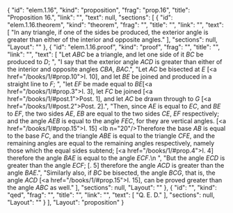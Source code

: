 {
  "id": "elem.1.16",
  "kind": "proposition",
  "frag": "prop.16",
  "title": "Proposition 16.",
  "link": "",
  "text": null,
  "sections": [
    {
      "id": "elem.1.16.theorem",
      "kind": "theorem",
      "frag": "",
      "title": "",
      "link": "",
      "text": [
        "In any triangle, if one of the sides be produced, the exterior angle is greater than either of the interior and opposite angles."
      ],
      "sections": null,
      "Layout": ""
    },
    {
      "id": "elem.1.16.proof",
      "kind": "proof",
      "frag": "",
      "title": "",
      "link": "",
      "text": [
        "Let <var>ABC</var> be a triangle, and let one side of it <var>BC</var> be produced to <var>D</var>; ",
        "I say that the exterior angle <var>ACD</var> is greater than either of the interior and opposite angles <var>CBA</var>, <var>BAC</var>.",
        "Let <var>AC</var> be bisected at <var>E</var> [<a href=\"/books/1/#prop.10\">I. 10</a>], and let <var>BE</var> be joined and produced in a straight line to <var>F</var>; ",
        "let <var>EF</var> be made equal to <var>BE</var>[<a href=\"/books/1/#prop.3\">I. 3</a>], let <var>FC</var> be joined [<a href=\"/books/1/#post.1\">Post. 1</a>], and let <var>AC</var> be drawn through to <var>G</var> [<a href=\"/books/1/#post.2\">Post. 2</a>].",
        "Then, since <var>AE</var> is equal to <var>EC</var>, and <var>BE</var> to <var>EF</var>, the two sides <var>AE</var>, <var>EB</var> are equal to the two sides <var>CE</var>, <var>EF</var> respectively; and the angle <var>AEB</var> is equal to the angle <var>FEC</var>, for they are vertical angles. [<a href=\"/books/1/#prop.15\">I. 15</a>] <lb n=\"20\"/>Therefore the base <var>AB</var> is equal to the base <var>FC</var>, and the triangle <var>ABE</var> is equal to the triangle <var>CFE</var>, and the remaining angles are equal to the remaining angles respectively, namely those which the equal sides subtend; [<a href=\"/books/1/#prop.4\">I. 4</a>] therefore the angle <var>BAE</var> is equal to the angle <var>ECF</var>.\n        ",
        "But the angle <var>ECD</var> is greater than the angle <var>ECF</var>; [<title>C. N</title>. 5] therefore the angle <var>ACD</var> is greater than the angle <var>BAE</var>.",
        "Similarly also, if <var>BC</var> be bisected, the angle <var>BCG</var>, that is, the angle <var>ACD</var> [<a href=\"/books/1/#prop.15\">I. 15</a>], can be proved greater than the angle <var>ABC</var> as well."
      ],
      "sections": null,
      "Layout": ""
    },
    {
      "id": "",
      "kind": "qed",
      "frag": "",
      "title": "",
      "link": "",
      "text": [
        "Q. E. D."
      ],
      "sections": null,
      "Layout": ""
    }
  ],
  "Layout": "proposition"
}
